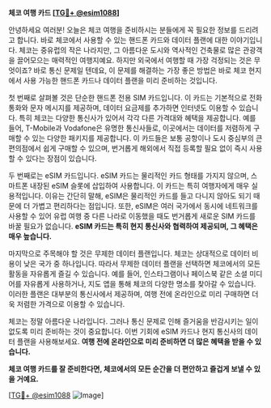 **체코 여행 카드 [[TG💪+ @esim1088](https://t.me/s/esim1088)]**

안녕하세요 여러분! 오늘은 체코 여행을 준비하시는 분들에게 꼭 필요한 정보를 드리려고 합니다. 바로 체코에서 사용할 수 있는 핸드폰 카드와 데이터 플랜에 대한 이야기입니다. 체코는 중유럽의 작은 나라지만, 그 아름다운 도시와 역사적인 건축물로 많은 관광객을 끌어모으는 매력적인 여행지예요. 하지만 외국에서 여행할 때 가장 걱정되는 것은 무엇이죠? 바로 통신 문제일 텐데요, 이 문제를 해결하는 가장 좋은 방법은 바로 체코 현지에서 사용 가능한 핸드폰 카드나 데이터 플랜을 미리 준비하는 것입니다.

첫 번째로 살펴볼 것은 단순한 핸드폰 전용 SIM 카드입니다. 이 카드는 기본적으로 전화 통화와 문자 메시지를 제공하며, 데이터 요금제를 추가하면 인터넷도 이용할 수 있습니다. 특히 체코는 다양한 통신사가 있어서 각각 다른 가격대와 혜택을 제공합니다. 예를 들어, T-Mobile과 Vodafone은 유명한 통신사들로, 이곳에서는 데이터를 저렴하게 구매할 수 있는 다양한 패키지를 제공합니다. 이 카드들은 보통 공항이나 도시 중심부의 큰 편의점에서 쉽게 구매할 수 있으며, 번거롭게 해외에서 직접 등록할 필요 없이 즉시 사용할 수 있다는 장점이 있습니다.

두 번째로는 eSIM 카드입니다. eSIM 카드는 물리적인 카드 형태를 가지지 않으며, 스마트폰 내장된 eSIM 슬롯에 삽입하여 사용합니다. 이 카드는 특히 여행자에게 매우 실용적입니다. 이유는 간단히 말해, eSIM은 물리적인 카드를 들고 다니지 않아도 되기 때문에 더 가볍고 편리하다는 점입니다. 또한, eSIM은 여러 국가에서 동시에 네트워크를 사용할 수 있어 유럽 여행 중 다른 나라로 이동했을 때도 번거롭게 새로운 SIM 카드를 바꿀 필요가 없습니다. **eSIM 카드는 특히 현지 통신사와 협력하여 제공되며, 그 혜택은 매우 높습니다.**

마지막으로 주목해야 할 것은 무제한 데이터 플랜입니다. 체코는 상대적으로 데이터 비용이 낮은 국가 중 하나입니다. 따라서 무제한 데이터 플랜을 선택하면 체코에서의 모든 활동을 자유롭게 즐길 수 있습니다. 예를 들어, 인스타그램이나 페이스북 같은 소셜 미디어를 자유롭게 사용하거나, 지도 앱을 통해 체코의 다양한 명소를 찾아갈 수 있습니다. 이러한 플랜은 대부분의 통신사에서 제공하며, 여행 전에 온라인으로 미리 구매하면 더욱 저렴한 가격으로 이용할 수 있습니다.

체코는 정말 아름다운 나라입니다. 그러나 통신 문제로 인해 즐거움을 반감시키는 일이 없도록 미리 준비하는 것이 중요합니다. 이번 기회에 eSIM 카드나 현지 통신사의 데이터 플랜을 사용해보세요. **여행 전에 온라인으로 미리 준비하면 더 많은 혜택을 받을 수 있습니다.**

**체코 여행 카드를 잘 준비한다면, 체코에서의 모든 순간을 더 편안하고 즐겁게 보낼 수 있을 거예요.**

[[TG💪+ @esim1088](https://t.me/s/esim1088) ![Image](https://i.postimg.cc/Y0z9fWf4/image.png)]